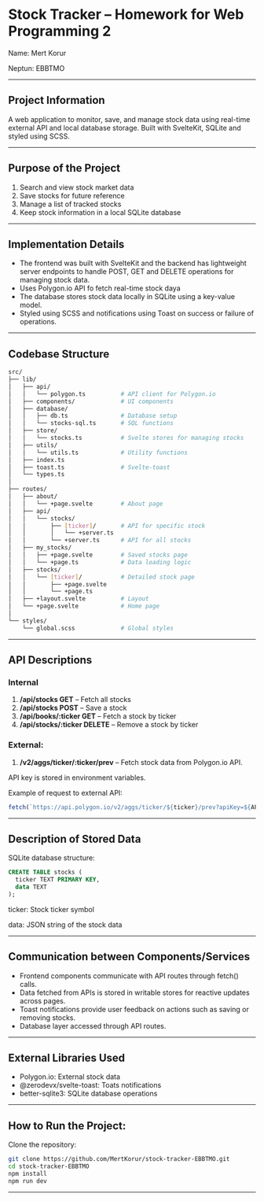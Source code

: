 # Stock Tracker – Homework for Web Programming 2
Name: Mert Korur

Neptun: EBBTMO

---

## Project Information

A web application to monitor, save, and manage stock data using real-time external API and local database storage. Built with SvelteKit, SQLite and styled using SCSS.

---

## Purpose of the Project

1. Search and view stock market data
2. Save stocks for future reference
3. Manage a list of tracked stocks
4. Keep stock information in a local SQLite database

---

## Implementation Details

- The frontend was built with SvelteKit and the backend has lightweight server endpoints to handle POST, GET and DELETE operations for managing stock data.
- Uses Polygon.io API fo fetch real-time stock daya
- The database stores stock data locally in SQLite using a key-value model.
- Styled using SCSS and notifications using Toast on success or failure of operations.

---

## Codebase Structure

```bash
src/
├── lib/
│   ├── api/
│   │   └── polygon.ts          # API client for Polygon.io
│   ├── components/             # UI components
│   ├── database/
│   │   ├── db.ts               # Database setup
│   │   └── stocks-sql.ts       # SQL functions
│   ├── store/
│   │   └── stocks.ts           # Svelte stores for managing stocks
│   ├── utils/
│   │   └── utils.ts            # Utility functions
│   ├── index.ts
│   ├── toast.ts                # Svelte-toast
│   └── types.ts
│
├── routes/
│   ├── about/
│   │   └── +page.svelte        # About page
│   ├── api/
│   │   └── stocks/
│   │       ├── [ticker]/       # API for specific stock
│   │       │   └── +server.ts
│   │       └── +server.ts      # API for all stocks
│   ├── my_stocks/
│   │   ├── +page.svelte        # Saved stocks page
│   │   └── +page.ts            # Data loading logic
│   ├── stocks/
│   │   └── [ticker]/           # Detailed stock page
│   │       ├── +page.svelte
│   │       └── +page.ts
│   ├── +layout.svelte          # Layout
│   └── +page.svelte            # Home page
│
└── styles/
    └── global.scss             # Global styles

```

---

## API Descriptions

### Internal
1. **/api/stocks GET** – Fetch all stocks
2. **/api/stocks POST** – Save a stock
3. **/api/books/:ticker GET** – Fetch a stock by ticker
4. **/api/stocks/:ticker DELETE** – Remove a stock by ticker

### External:
1. **/v2/aggs/ticker/:ticker/prev** – Fetch stock data from Polygon.io API.

API key is stored in environment variables.

Example of request to external API:
```ts
fetch(`https://api.polygon.io/v2/aggs/ticker/${ticker}/prev?apiKey=${API_KEY}`);
```

---

## Description of Stored Data
SQLite database structure:
```sql
CREATE TABLE stocks (
  ticker TEXT PRIMARY KEY,
  data TEXT
);
```
ticker: Stock ticker symbol

data: JSON string of the stock data

---

## Communication between Components/Services
- Frontend components communicate with API routes through fetch() calls.
- Data fetched from APIs is stored in writable stores for reactive updates across pages.
- Toast notifications provide user feedback on actions such as saving or removing stocks.
- Database layer accessed through API routes.

---

## External Libraries Used
- Polygon.io: External stock data
- @zerodevx/svelte-toast: Toats notifications
- better-sqlite3: SQLite database operations

---

## How to Run the Project:

Clone the repository:
```bash
git clone https://github.com/MertKorur/stock-tracker-EBBTMO.git
cd stock-tracker-EBBTMO
npm install
npm run dev
```

---
   
